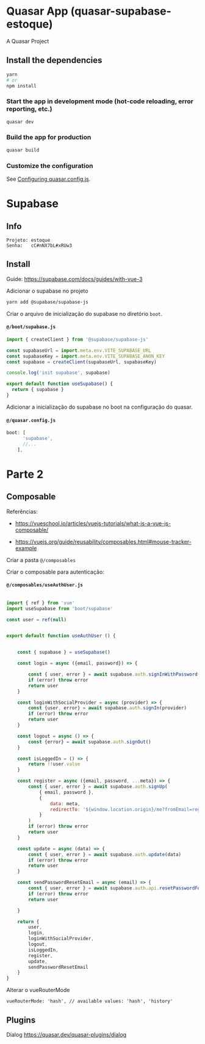 # Quasar App (quasar-supabase-estoque)

A Quasar Project

## Install the dependencies
```bash
yarn
# or
npm install
```

### Start the app in development mode (hot-code reloading, error reporting, etc.)
```bash
quasar dev
```


### Build the app for production
```bash
quasar build
```

### Customize the configuration
See [Configuring quasar.config.js](https://v2.quasar.dev/quasar-cli-vite/quasar-config-js).


# Supabase

## Info
```
Projeto: estoque
Senha:   cC#nNX7bL#xRUw3
```

## Install

Guide: https://supabase.com/docs/guides/with-vue-3

Adicionar o supabase no projeto
```bash
yarn add @supabase/supabase-js
```

Criar o arquivo de inicialização do supabase no diretório `boot`.

#### **`@/boot/supabase.js`**
```js
import { createClient } from '@supabase/supabase-js'

const supabaseUrl = import.meta.env.VITE_SUPABASE_URL
const supabaseKey = import.meta.env.VITE_SUPABASE_ANON_KEY
const supabase = createClient(supabaseUrl, supabaseKey)

console.log('init supabase', supabase)

export default function useSupabase() {
  return { supabase }
}
```

Adicionar a inicialização do supabase no boot na configuração do quasar.

#### **`@/quasar.config.js`**
```js
boot: [
      'supabase',
      //...
    ],
```

# Parte 2

## Composable
Referências:

- https://vueschool.io/articles/vuejs-tutorials/what-is-a-vue-js-composable/

- https://vuejs.org/guide/reusability/composables.html#mouse-tracker-example

Criar a pasta `@/composables`

Criar o composable para autenticação:

#### **`@/composables/useAuthUser.js`**
```js

import { ref } from 'vue'
import useSupabase from 'boot/supabase'

const user = ref(null)


export default function useAuthUser () {


    const { supabase } = useSupabase()

    const login = async ({email, password}) => {

        const { user, error } = await supabase.auth.signInWithPassword({ email, password })
        if (error) throw error
        return user
    }

    const loginWithSocialProvider = async (provider) => {
        const {user, error} = await supabase.auth.signIn(provider)
        if (error) throw error
        return user
    }

    const logout = async () => {
        const {error} = await supabase.auth.signOut()
    }

    const isLoggedIn = () => {
        return !!user.value
    }

    const register = async ({email, password, ...meta}) => {
        const { user, error } = await supabase.auth.signUp(
            { email, password },
            {
                data: meta,
                redirectTo: '${window.location.origin}/me?fromEmail=registrationConfirmation'
            }
        )
        if (error) throw error
        return user
    }

    const update = async (data) => {
        const { user, error } = await supabase.auth.update(data)
        if (error) throw error
        return user
    }

    const sendPasswordResetEmail = async (email) => {
        const { user, error } = await supabase.auth.api.resetPasswordForEmail(email)
        if (error) throw error
        return user

    }

    return {
        user,
        login,
        loginWithSocialProvider,
        logout,
        isLoggedIn,
        register,
        update,
        sendPasswordResetEmail
    }
}
```

Alterar o vueRouterMode

```
vueRouterMode: 'hash', // available values: 'hash', 'history'
```
## Plugins

Dialog
https://quasar.dev/quasar-plugins/dialog
